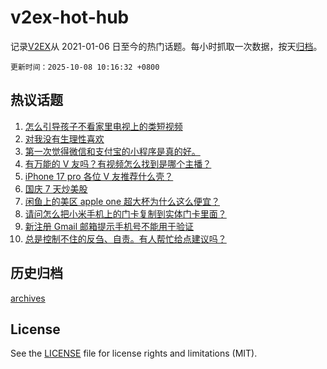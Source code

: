 # v2ex-hot-hub

 记录[V2EX](https://www.v2ex.com/)从 2021-01-06 日至今的热门话题。每小时抓取一次数据，按天[归档](archives)。

`更新时间：2025-10-08 10:16:32 +0800`

## 热议话题

1. [怎么引导孩子不看家里电视上的类短视频](https://www.v2ex.com/t/1163618)
1. [对我没有生理性喜欢](https://www.v2ex.com/t/1163666)
1. [第一次觉得微信和支付宝的小程序是真的好。](https://www.v2ex.com/t/1163616)
1. [有万能的 V 友吗？有视频怎么找到是哪个主播？](https://www.v2ex.com/t/1163636)
1. [iPhone 17 pro 各位 V 友推荐什么壳？](https://www.v2ex.com/t/1163649)
1. [国庆 7 天炒美股](https://www.v2ex.com/t/1163624)
1. [闲鱼上的美区 apple one 超大杯为什么这么便宜？](https://www.v2ex.com/t/1163598)
1. [请问怎么把小米手机上的门卡复制到实体门卡里面？](https://www.v2ex.com/t/1163587)
1. [新注册 Gmail 邮箱提示手机号不能用于验证](https://www.v2ex.com/t/1163607)
1. [总是控制不住的反刍、自责。有人帮忙给点建议吗？](https://www.v2ex.com/t/1163656)

## 历史归档

[archives](archives)

## License

See the [LICENSE](LICENSE) file for license rights and limitations (MIT).

